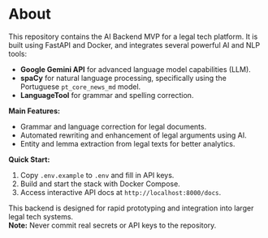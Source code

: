 # About

This repository contains the AI Backend MVP for a legal tech platform. It is built using FastAPI and Docker, and integrates several powerful AI and NLP tools:

- **Google Gemini API** for advanced language model capabilities (LLM).
- **spaCy** for natural language processing, specifically using the Portuguese `pt_core_news_md` model.
- **LanguageTool** for grammar and spelling correction.

**Main Features:**
- Grammar and language correction for legal documents.
- Automated rewriting and enhancement of legal arguments using AI.
- Entity and lemma extraction from legal texts for better analytics.

**Quick Start:**
1. Copy `.env.example` to `.env` and fill in API keys.
2. Build and start the stack with Docker Compose.
3. Access interactive API docs at `http://localhost:8000/docs`.

This backend is designed for rapid prototyping and integration into larger legal tech systems.  
**Note:** Never commit real secrets or API keys to the repository.